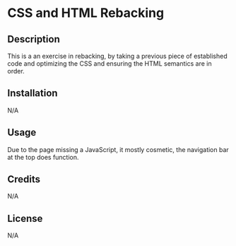 # CSS and HTML Rebacking

## Description
This is a an exercise in rebacking, by taking a previous piece of established code and optimizing the CSS and ensuring the HTML semantics are in order.

## Installation
N/A

## Usage
Due to the page missing a JavaScript, it mostly cosmetic, the navigation bar at the top does function.

## Credits
N/A

## License
N/A
